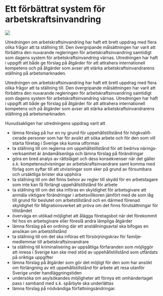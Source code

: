# Ett förbättrat system för arbetskraftsinvandring

![](/contentassets/e26b32cb37264a9e8f410854ab7a2f07/sou-5-2021-omslag-sid-1.jpg?width=150&quality=85)

Utredningen om arbetskrafts­invandring har haft ett brett uppdrag med flera olika frågor att ta ställning till. Den över­gripande mål­sätt­ningen har varit att förbättra den nuvarande regleringen för arbets­krafts­invandring sam­tidigt som dagens system för arbets­krafts­invandring värnas. Utredningen har haft i uppgift att både ge förslag på åtgärder för att attra­hera inter­nationell kompe­tens och på åtgär­der som avser att stärka arbets­krafts­invand­rarens ställning på arbets­marknaden.

Utredningen om arbetskrafts­invandring har haft ett brett uppdrag med flera olika frågor att ta ställning till. Den över­gripande mål­sätt­ningen har varit att förbättra den nuvarande regleringen för arbets­krafts­invandring sam­tidigt som dagens system för arbets­krafts­invandring värnas. Utredningen har haft i uppgift att både ge förslag på åtgärder för att attra­hera inter­nationell kompe­tens och på åtgär­der som avser att stärka arbets­krafts­invand­rarens ställning på arbets­marknaden.

Huvudsakligen har utredningens uppdrag varit att

* lämna förslag på hur en ny grund för uppehålls­tillstånd för hög­kvalifi­cerade personer som har för avsikt att söka arbete och för den som vill starta företag i Sverige ska kunna utformas
* ta ställning till om reglerna om uppe­hålls­tillstånd för att bedriva närings­verksamhet är ända­måls­enliga och lämna förslag på föränd­ringar
* göra en bred analys av rätts­läget och dess konse­kvenser när det gäller s.k. kompetens­utvisningar av arbets­krafts­invandrare samt komma med förlag som syftar till att utvis­ningar som sker på grund av försum­bara och ursäkt­liga brister ska upphöra
* ta ställning till om det finns behov av regler till skydd för en arbets­tagare som inte kan få förlängt uppehålls­tillstånd för arbete
* ta ställning till om det ska införas en skyldig­het för arbets­givare att anmäla viktigare föränd­ringar i arbets­villkoren jämfört med de som låg till grund för beslutet om arbets­tillstånd och en därmed förenad skyldighet för Migra­tions­verket att pröva om det finns förut­sätt­ningar för tillståndet
* överväga en utökad möjlighet att ålägga företags­bot när det före­kommit fel hos en arbets­givare eller föreslå andra lämpliga åtgärder
* lämna förslag på en ordning där ett anställ­nings­avtal ska bifogas en ansökan om arbets­tillstånd
* ta ställning till om det ska införas ett försörj­nings­krav för familje­medlemmar till arbets­krafts­invandrare
* ta ställning till kriminali­sering av upp­såtliga förfaranden som möjlig­gör att inresa i Sverige kan ske med stöd av uppe­hålls­tillstånd som utfärdats på oriktiga uppgifter
* lämna förslag på åtgärder som gör det möjligt för den som har ansökt om förläng­ning av ett uppe­hålls­tillstånd för arbete att resa utanför Sverige under hand­lägg­ningstiden
* undersöka om asyl­sökandes möjlig­heter att förnya ett omhänder­taget pass i samband med s.k. spårbyte ska under­lättas
* lämna förslag på nödvän­diga författnings­ändringar.
